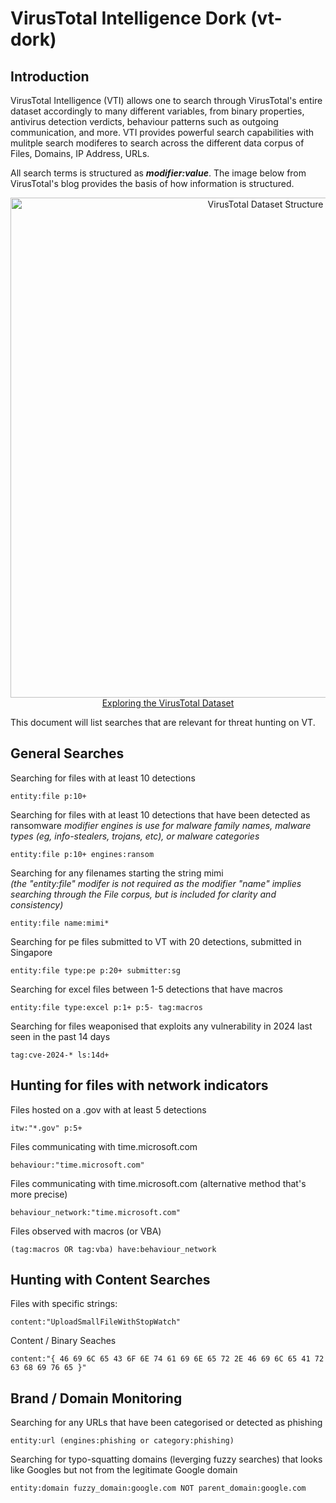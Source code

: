 # VirusTotal Intelligence Dork (vt-dork)

## Introduction

VirusTotal Intelligence (VTI) allows one to search through VirusTotal's entire dataset accordingly to many different variables, from binary properties, antivirus detection verdicts, behaviour patterns such as outgoing communication, and more. 
VTI provides powerful search capabilities with mulitple search modiferes to search across the different data corpus of Files, Domains, IP Address, URLs. <br>

All search terms is structured as ***modifier:value***.
The image below from VirusTotal's blog provides the basis of how information is structured. 

<p align="center">
  <img src="https://lh7-rt.googleusercontent.com/docsz/AD_4nXdJ1cLcETZLA8AQG4szbnYyDQdEk3zn9PTtfcf7pwun5Kf-pAhYxQPH5Rf02WL8rxGBklRa7uyCo04VctDMuGTeku6k_yLvna6MiDfpsyuUEveCg50ppeUzElUz4ZWSLR6l6p6uvrzRVR3aezkSAiDDNFU?key=fmyi2KLpW11xkeIveMXX7Q" width="800" alt="VirusTotal Dataset Structure"> <br>
<a href="https://blog.virustotal.com/2024/08/VT-S1-EffectiveResearch.html">Exploring the VirusTotal Dataset</a>
</p>

This document will list searches that are relevant for threat hunting on VT. 

## General Searches

Searching for files with at least 10 detections
```
entity:file p:10+
```

Searching for files with at least 10 detections that have been detected as ransomware
_modifier engines is use for malware family names, malware types (eg, info-stealers, trojans, etc), or malware categories_
```
entity:file p:10+ engines:ransom
```

Searching for any filenames starting the string mimi <br>
_(the "entity:file" modifer is not required as the modifier "name" implies searching through the File corpus, but is included for clarity and consistency)_

```
entity:file name:mimi* 
```

Searching for pe files submitted to VT with 20 detections, submitted in Singapore
```
entity:file type:pe p:20+ submitter:sg
```

Searching for excel files between 1-5 detections that have macros
```
entity:file type:excel p:1+ p:5- tag:macros
```

Searching for files weaponised that exploits any vulnerability in 2024 last seen in the past 14 days
```
tag:cve-2024-* ls:14d+ 
```

## Hunting for files with network indicators

Files hosted on a .gov with at least 5 detections
```
itw:"*.gov" p:5+
```

Files communicating with time.microsoft.com
```
behaviour:"time.microsoft.com"
```

Files communicating with time.microsoft.com (alternative method that's more precise)
```
behaviour_network:"time.microsoft.com"
```

Files observed with macros (or VBA)
```
(tag:macros OR tag:vba) have:behaviour_network
```

## Hunting with Content Searches 

Files with specific strings: 
```
content:"UploadSmallFileWithStopWatch"
```

Content / Binary Seaches
```
content:"{ 46 69 6C 65 43 6F 6E 74 61 69 6E 65 72 2E 46 69 6C 65 41 72 63 68 69 76 65 }"
```

## Brand / Domain Monitoring

Searching for any URLs that have been categorised or detected as phishing
```
entity:url (engines:phishing or category:phishing)
```

Searching for typo-squatting domains (leverging fuzzy searches) that looks like Googles but not from the legitimate Google domain
```
entity:domain fuzzy_domain:google.com NOT parent_domain:google.com
```
